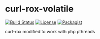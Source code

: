 # curl-rox-volatile

[![Build Status](https://api.travis-ci.org/proclnas/curl-rox-volatile.svg?branch=master)](https://travis-ci.org/proclnas/curl-rox-volatile)
[![License](https://img.shields.io/badge/license-MIT-blue.svg)](https://github.com/proclnas/curl-rox-volatile/blob/master/LICENSE)
[![Packagist](https://img.shields.io/badge/packagist-install-brightgreen.svg)](https://packagist.org/packages/proclnas/curl-rox-volatile)

curl-rox modified to work with php pthreads
